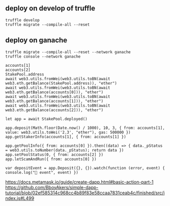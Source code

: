 ## deploy on develop of truffle

```
truffle develop
truffle migrate --compile-all --reset
```

## deploy on ganache

```
truffle migrate --compile-all --reset --network ganache
truffle console --network ganache

accounts[1]
accounts[2]
StakePool.address
await web3.utils.fromWei(web3.utils.toBN(await web3.eth.getBalance(StakePool.address)), "ether")
await web3.utils.fromWei(web3.utils.toBN(await web3.eth.getBalance(accounts[0])), "ether")
await web3.utils.fromWei(web3.utils.toBN(await web3.eth.getBalance(accounts[1])), "ether")
await web3.utils.fromWei(web3.utils.toBN(await web3.eth.getBalance(accounts[2])), "ether")

let app = await StakePool.deployed()

app.deposit(Math.floor(Date.now() / 1000), 10, 3, { from: accounts[1], value: web3.utils.toWei('2.3', "ether"), gas: 500000 })
app.getStakerInfo(accounts[1], { from: accounts[1] })

app.getPoolInfo({ from: accounts[0] }).then((data) => { data._pStatus = web3.utils.toNumber(data._pStatus); return data })
app.setPoolStatus(0, { from: accounts[2] })
app.letScamAndRun({ from: accounts[0] })

var depositEvent = app.Deposit({}, {}).watch(function (error, event) { console.log("🚀 event", event) })
```

https://docs.metamask.io/guide/create-dapp.html#basic-action-part-1
https://github.com/BboyAkers/simple-dapp-tutorial/blob/02ef585314c968cc4b89f83e58ccaa7831ceab4c/finished/src/index.js#L499
